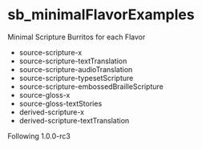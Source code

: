 # sb_minimalFlavorExamples

Minimal Scripture Burritos for each Flavor

* source-scripture-x
* source-scripture-textTranslation
* source-scripture-audioTranslation
* source-scripture-typesetScripture
* source-scripture-embossedBrailleScripture
* source-gloss-x
* source-gloss-textStories
* derived-scripture-x
* derived-scripture-textTranslation

Following 1.0.0-rc3
